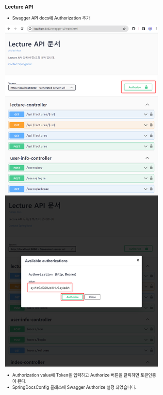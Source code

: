 ### Lecture API
* Swagger API docs에 Authorization 추가

![Swagger Authorize](/img/swagger_auth_01.png "Swagger Authorize1")
![Swagger Authorize](/img/swagger_auth_02.png "Swagger Authorize1")

* Authorization value에 Token을 입력하고 Authorize 버튼을 클릭하면 토큰인증이 된다.
* SpringDocsConfig 클래스에 Swagger Authorize 설정 되었습니다.